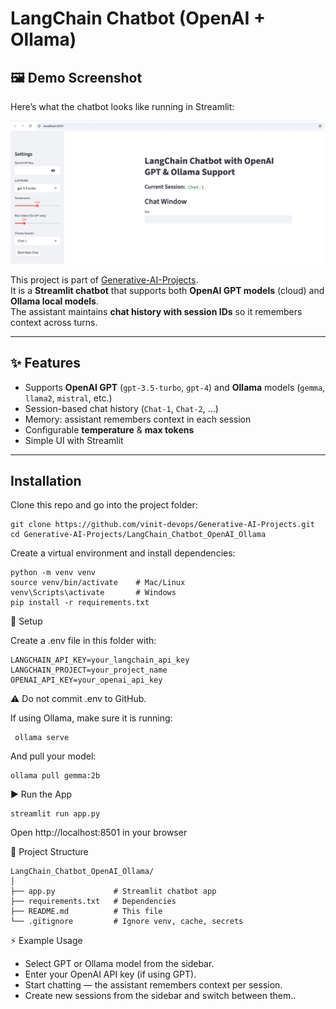 # LangChain Chatbot (OpenAI + Ollama)

## 🖼️ Demo Screenshot

Here’s what the chatbot looks like running in Streamlit:

![App Screenshot](images/app_screenshot_v2.png)



This project is part of [Generative-AI-Projects](../).  
It is a **Streamlit chatbot** that supports both **OpenAI GPT models** (cloud) and **Ollama local models**.  
The assistant maintains **chat history with session IDs** so it remembers context across turns.

---

## ✨ Features
- Supports **OpenAI GPT** (`gpt-3.5-turbo`, `gpt-4`) and **Ollama** models (`gemma`, `llama2`, `mistral`, etc.)
- Session-based chat history (`Chat-1`, `Chat-2`, …)
- Memory: assistant remembers context in each session
- Configurable **temperature** & **max tokens**
- Simple UI with Streamlit

---

## Installation

Clone this repo and go into the project folder:
```
git clone https://github.com/vinit-devops/Generative-AI-Projects.git
cd Generative-AI-Projects/LangChain_Chatbot_OpenAI_Ollama
```
Create a virtual environment and install dependencies:
```
python -m venv venv
source venv/bin/activate    # Mac/Linux
venv\Scripts\activate       # Windows
pip install -r requirements.txt
```
🔑 Setup

Create a .env file in this folder with:
```
LANGCHAIN_API_KEY=your_langchain_api_key
LANGCHAIN_PROJECT=your_project_name
OPENAI_API_KEY=your_openai_api_key
```
⚠️ Do not commit .env to GitHub.

If using Ollama, make sure it is running:
```
 ollama serve
````
And pull your model:
```
ollama pull gemma:2b
```

▶️ Run the App
```
streamlit run app.py
```
Open http://localhost:8501 in your browser


📂 Project Structure
```
LangChain_Chatbot_OpenAI_Ollama/
│
├── app.py             # Streamlit chatbot app
├── requirements.txt   # Dependencies
├── README.md          # This file
└── .gitignore         # Ignore venv, cache, secrets
```
⚡ Example Usage
- Select GPT or Ollama model from the sidebar.
- Enter your OpenAI API key (if using GPT).
- Start chatting — the assistant remembers context per session.
- Create new sessions from the sidebar and switch between them..

